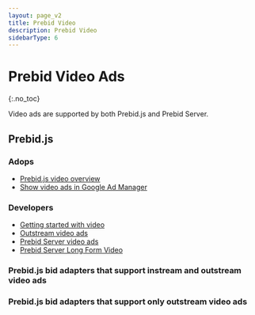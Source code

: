 ```yaml
---
layout: page_v2
title: Prebid Video
description: Prebid Video
sidebarType: 6
---
```


<script src="/assets/js/dynamicTable.js" type="text/javascript"></script>

# Prebid Video Ads
{:.no_toc}

Video ads are supported by both Prebid.js and Prebid Server.

## Prebid.js

### Adops

- [Prebid.js video overview](/prebid-video/video-overview.html)
- [Show video ads in Google Ad Manager](/dev-docs/show-video-with-a-dfp-video-tag.html)

### Developers

- [Getting started with video](/prebid-video/video-getting-started.html)
- [Outstream video ads](/dev-docs/show-outstream-video-ads.html)
- [Prebid Server video ads](/use-cases/pbs-pbjs.html)
- [Prebid Server Long Form Video](r/use-cases/pbs-lfv.html)

### Prebid.js bid adapters that support instream and outstream video ads

<div id="dynamicTable"></div>

<script type="text/javascript">
var dynamicTableContents=[];

{% assign numVideo = 0 %}
{% assign bidder_pages = site.pages | where: "layout", "bidder" %}
{% for page in bidder_pages %}
{% if page.media_types contains 'video' %}
   dynamicTableContents[{{numVideo}}]={};
   dynamicTableContents[{{numVideo}}].href="/dev-docs/bidders.html#{{page.biddercode}}";
   dynamicTableContents[{{numVideo}}].text="{{page.title}}";
   {% assign numVideo = numVideo | plus: 1 %}
{% endif %}
{% endfor %}
</script>
<script>
  writeDynamicTable({div: "dynamicTable", data:"dynamicTableContents"});
</script>


### Prebid.js bid adapters that support only outstream video ads

<div id="dynamicTable-outstream"></div>
<script type="text/javascript">
var outstreamTableContents=[];

{% assign numOutstream = 0 %}
{% assign bidder_pages = site.pages | where: "layout", "bidder" %}
{% for page in bidder_pages %}
{% if page.media_types contains 'outstream' %}
   outstreamTableContents[{{numOutstream}}]={};
   outstreamTableContents[{{numOutstream}}].href="/dev-docs/bidders.html#{{page.biddercode}}";
   outstreamTableContents[{{numOutstream}}].text="{{page.title}}";
   {% assign numOutstream = numOutstream | plus: 1 %}
{% endif %}
{% endfor %}
</script>
<script>
  writeDynamicTable({div: "dynamicTable-outstream", data:"outstreamTableContents"});
</script>
